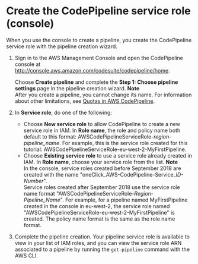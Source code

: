 # Create the CodePipeline service role \(console\)<a name="pipelines-create-service-role-console"></a>

When you use the console to create a pipeline, you create the CodePipeline service role with the pipeline creation wizard\.

1. Sign in to the AWS Management Console and open the CodePipeline console at [http://console\.aws\.amazon\.com/codesuite/codepipeline/home](http://console.aws.amazon.com/codesuite/codepipeline/home)\.

   Choose **Create pipeline** and complete the **Step 1: Choose pipeline settings** page in the pipeline creation wizard\.
**Note**  
After you create a pipeline, you cannot change its name\. For information about other limitations, see [Quotas in AWS CodePipeline](limits.md)\.

1. In **Service role**, do one of the following:
   + Choose **New service role** to allow CodePipeline to create a new service role in IAM\. In **Role name**, the role and policy name both default to this format: AWSCodePipelineServiceRole\-*region*\-*pipeline\_name*\. For example, this is the service role created for this tutorial: AWSCodePipelineServiceRole\-eu\-west\-2\-MyFirstPipeline\.
   + Choose **Existing service role** to use a service role already created in IAM\. In **Role name**, choose your service role from the list\.
**Note**  
In the console, service roles created before September 2018 are created with the name "oneClick\_AWS\-CodePipeline\-Service\_*ID\-Number*"\.  
Service roles created after September 2018 use the service role name format "AWSCodePipelineServiceRole\-*Region*\-*Pipeline\_Name*"\. For example, for a pipeline named MyFirstPipeline created in the console in eu\-west\-2, the service role named "AWSCodePipelineServiceRole\-eu\-west\-2\-MyFirstPipeline" is created\. The policy name format is the same as the role name format\.

1. Complete the pipeline creation\. Your pipeline service role is available to view in your list of IAM roles, and you can view the service role ARN associated to a pipeline by running the `get-pipeline` command with the AWS CLI\.